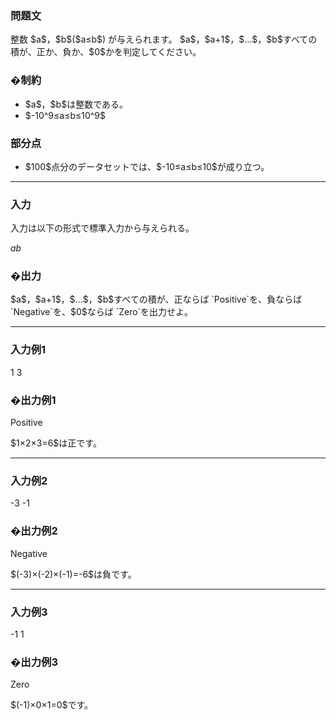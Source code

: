 
<div>

<span>

<span>

<section>

### **問題文**

<p>
整数 $a$，$b$($a≤b$) が与えられます。 $a$，$a+1$，$...$，$b$すべての積が、正か、負か、$0$かを判定してください。
</p>

</section>

<section>

### **�制約**

<ul>

<li>
$a$，$b$は整数である。
</li>

<li>
$-10^9≤a≤b≤10^9$
</li>

</ul>

</section>

<section>

### **部分点**

<ul>

<li>
$100$点分のデータセットでは、$-10≤a≤b≤10$が成り立つ。
</li>

</ul>

</section>

---

<div>

<section>

### **入力**

<p>
入力は以下の形式で標準入力から与えられる。
</p>

<div>

$a$$b$
</div>

</section>

<section>

### **�出力**

<p>
$a$，$a+1$，$...$，$b$すべての積が、正ならば `Positive`を、負ならば `Negative`を、$0$ならば `Zero`を出力せよ。
</p>

</section>

</div>

---

<section>

### **入力例1**

<div>

1 3

</div>

</section>

<section>

### **�出力例1**

<div>

Positive

</div>

<p>
$1×2×3=6$は正です。
</p>

</section>

---

<section>

### **入力例2**

<div>

-3 -1

</div>

</section>

<section>

### **�出力例2**

<div>

Negative

</div>

<p>
$(-3)×(-2)×(-1)=-6$は負です。
</p>

</section>

---

<section>

### **入力例3**

<div>

-1 1

</div>

</section>

<section>

### **�出力例3**

<div>

Zero

</div>

<p>
$(-1)×0×1=0$です。
</p>

</section>

</span>

</span>

</div>
